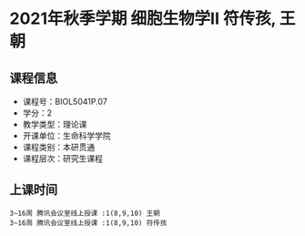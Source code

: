 # 2021年秋季学期 细胞生物学II 符传孩, 王朝






## 课程信息

- 课程号：BIOL5041P.07
- 学分：2
- 教学类型：理论课
- 开课单位：生命科学学院
- 课程类别：本研贯通
- 课程层次：研究生课程

## 上课时间

```
3~16周 腾讯会议室线上授课 :1(8,9,10) 王朝
3~16周 腾讯会议室线上授课 :1(8,9,10) 符传孩
```

